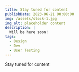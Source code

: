 ```yaml
---
title: Stay tuned for content
publishDate: 2023-06-21 00:00:00
img: /assets/stock-1.jpg
img_alt: placeholder content
description: |
  Will be here soon!
tags:
  - Design
  - Dev
  - User Testing
---
```


Stay tuned for content